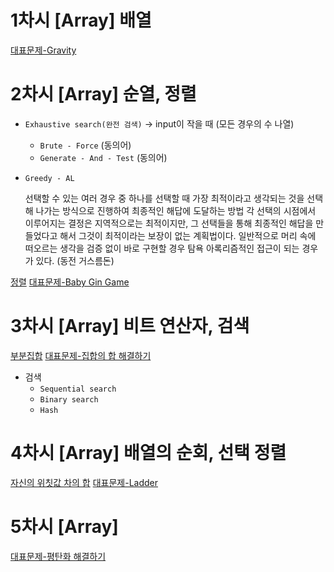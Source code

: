 # 1차시 [Array] 배열
[대표문제-Gravity](https://github.com/yjkwon07/Algorithm-study/blob/master/ARRAY/Gravity.cpp)

# 2차시 [Array] 순열, 정렬
- `Exhaustive search(완전 검색)` -> input이 작을 때 (모든 경우의 수 나열)
  - `Brute - Force` (동의어)
  - `Generate - And - Test` (동의어)
- `Greedy - AL`

  선택할 수 있는 여러 경우 중 하나를 선택할 때 가장 최적이라고 생각되는 것을 선택해 나가는 방식으로 진행하여 최종적인 해답에 도달하는 방법 
  각 선택의 시점에서 이루어지는 결정은 지역적으로는 최적이지만, 그 선택들을 통해 최종적인 해답을 만들었다고 해서 그것이 최적이라는 보장이 없는 계획법이다.
  일반적으로 머리 속에 떠오르는 생각을 검증 없이 바로 구현할 경우 탐욕 아록리즘적인 접근이 되는 경우가 있다. (동전 거스름돈)
  
[정렬](https://github.com/yjkwon07/Algorithm-study/tree/master/%EC%A0%95%EB%A0%AC)
[대표문제-Baby Gin Game](https://github.com/yjkwon07/Algorithm-study/blob/master/ARRAY/Baby%20Gin.cpp)

# 3차시 [Array] 비트 연산자, 검색
[부분집합](https://github.com/yjkwon07/Algorithm-study/blob/master/ARRAY/%EB%B6%80%EB%B6%84%EC%A7%91%ED%95%A9.cpp)
[대표문제-집합의 합 해결하기](https://github.com/yjkwon07/Algorithm-study/blob/master/ARRAY/%EB%B9%84%ED%8A%B8%20%EB%B6%80%EB%B6%84%EC%A7%91%ED%95%A9.cpp)

- 검색
  - `Sequential search`
  - `Binary search`
  - `Hash`
  
# 4차시 [Array] 배열의 순회, 선택 정렬
[자신의 위칫값 차의 합](https://github.com/yjkwon07/Algorithm-study/blob/master/ARRAY/%EC%9E%90%EC%8B%A0%EC%9D%98%20%EC%9C%84%EC%B9%AB%EA%B0%92%20%EC%B0%A8%EC%9D%98%20%ED%95%A9.cpp)
[대표문제-Ladder](https://github.com/yjkwon07/Algorithm-study/blob/master/SW%EB%AC%B8%EC%A0%9C/D4/1210.%20%5BSW%20%EB%AC%B8%EC%A0%9C%ED%95%B4%EA%B2%B0%20%EA%B8%B0%EB%B3%B8%5D%202%EC%9D%BC%EC%B0%A8%20-%20Ladder1/SW_1210_sol.java)

# 5차시 [Array] 
[대표문제-평탄화 해결하기](https://github.com/yjkwon07/Algorithm-study/blob/master/SW%EB%AC%B8%EC%A0%9C/D3/1208.%20%5BSW%20%EB%AC%B8%EC%A0%9C%ED%95%B4%EA%B2%B0%20%EA%B8%B0%EB%B3%B8%5D%201%EC%9D%BC%EC%B0%A8%20-%20Flatten/SW_1208_sol.c.txt)

